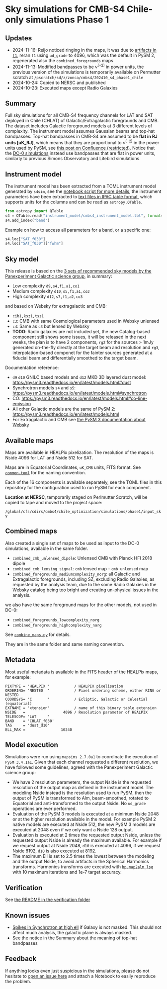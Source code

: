 Sky simulations for CMB-S4 Chile-only simulations Phase 1
=========================================================

## Updates

* 2024-11-16: Reijo noticed ringing in the maps, it was due to [artifacts in `f1`](https://github.com/galsci/pysm/issues/197), reran `f1` using `ud_grade` to 4096, which was the default in PySM 2, regenerated also the `combined_foregrounds` maps
* 2024-11-13: Modified bandpasses to be $\nu^(-2)$ in power units, the previous version of the simulations is temporarily available on Permutter scratch at `/pscratch/sd/z/zonca/cmbs4/202410_s4_phase1_chile`
* 2024-10-24: Copied to NERSC and published
* 2024-10-23: Executed maps except Radio Galaxies

## Summary

Full sky simulations for all CMB-S4 frequency channels for LAT and SAT deployed in Chile (CHLAT) of Galactic/Extragalactic foregrounds and CMB. The dataset includes Galactic foreground models at 3 different levels of complexity.
The instrument model assumes Gaussian beams and top-hat bandpasses.
Top-hat bandpasses in CMB-S4 are assumed to be **flat in RJ units [uK_RJ]**, which means that they are proportional to $\nu^(-2)$ in the power units used by PySM, see [this post on Confluence (restricted)](https://cmb-s4.atlassian.net/wiki/spaces/XC/pages/1318518785/Bandpass+Convention+-+What+does+flat+mean). Notice that the [DC-0 simulations](https://github.com/CMB-S4/s4mapbasedsims/tree/main/202305_dc0) instead use bandpasses that are flat in power units, similarly to previous Simons Observatory and Litebird simulations.

## Instrument model

The instrument model has been extracted from a TOML instrument model generated by `s4sim`,
see the [notebook script for more details](utils/create_s4_instrument_parameters.ipynb), the instrument parameters have been extracted to
[text files in IPAC table format](instrument_model/cmbs4_instrument_model.tbl), which supports units for the columns and can be read as `astropy.QTable`.

```python
from astropy import QTable
s4 = QTable.read("instrument_model/cmbs4_instrument_model.tbl", format="ascii.ipac" )
s4.add_index("band")
```

Example on how to access all parameters for a band, or a specific one:

```python
s4.loc["SAT_f030"]
s4.loc["SAT_f030"]["fwhm"]
```

## Sky model

This release is based on the [3 sets of recommended sky models by the Panexperiment Galactic science group](https://galsci.github.io/blog/2022/common-fiducial-sky/), in summary:

* Low complexity `d9,s4,f1,a1,co1`
* Medium complexity `d10,s5,f1,a1,co3`
* High complexity `d12,s7,f1,a2,co3`

and based on Websky for extragalactic and CMB:

* `cib1,ksz1,tsz1`
* `c3`: CMB with same Cosmological parameters used in Websky unlensed
* `c4`: Same as `c3` but lensed by Websky
* **TODO**: Radio galaxies are not included yet, the new Catalog-based component still shows some issues, it will be released in the next weeks, the plan is to have 2 components, `rg2` for the sources > 1mJy generated on-the-fly directly at the target beam and resolution and `rg3`, interpolation-based componet for the fainter sources generated at a fiducial beam and differentially smoothed to the target beam.

Documentation reference:

* `d9` `d10` GNILC based models and `d12` MKD 3D layered dust model: https://pysm3.readthedocs.io/en/latest/models.html#dust
* Synchrotron models `s4` and `s5`: https://pysm3.readthedocs.io/en/latest/models.html#synchrotron
* CO: https://pysm3.readthedocs.io/en/latest/models.html#co-line-emission
* All other Galactic models are the same of PySM 2: https://pysm3.readthedocs.io/en/latest/models.html
* For Extragalactic and CMB see [the PySM 3 documentation about Websky](https://pysm3.readthedocs.io/en/latest/websky.html#websky)

## Available maps

Maps are available in HEALPix pixelization. The resolution of the maps is Nside 4096 for LAT and Nside 512 for SAT.

Maps are in Equatorial Coordinates, `uK_CMB` units, FITS format.
See [`common.toml`](common.toml) for the naming convention.

Each of the 16 components is available separately, see the TOML files in this repository for the configuration used to run PySM for each component.

**Location at NERSC**, temporarily staged on Perlmutter Scratch, will be copied to tape and moved to the project space:

`/global/cfs/cdirs/cmbs4/chile_optimization/simulations/phase1/input_sky`

## Combined maps

Also created a single set of maps to be used as input to the DC-0 simulations, available in the same folder.

* `combined_cmb_unlensed_dipole`: Unlensed CMB with Planck HFI 2018 dipole
* `combined_cmb_lensing_signal`: `cmb` lensed map - `cmb_unlensed` map
* `combined_foregrounds_mediumcomplexity_norg`: all Galactic and Extragalactic foregrounds, including SZ, excluding Radio Galaxies, as requested by the analysis team, due to the some Radio Galaxies in the Websky catalog being too bright and creating un-physical issues in the analysis.

we also have the same foreground maps for the other models, not used in DC-0:

* `combined_foregrounds_lowcomplexity_norg`
* `combined_foregrounds_highcomplexity_norg`

See [`combine_maps.py`](./combine_maps.py) for details.

They are in the same folder and same naming convention.

## Metadata

Most useful metadata is available in the FITS header of the HEALPix maps, for example:

```
PIXTYPE = 'HEALPIX '           / HEALPIX pixelisation                           
ORDERING= 'NESTED  '           / Pixel ordering scheme, either RING or NESTED   
COORDSYS= 'C       '           / Ecliptic, Galactic or Celestial (equatorial)   
EXTNAME = 'xtension'           / name of this binary table extension            
NSIDE   =                 4096 / Resolution parameter of HEALPIX                
TELESCOP= 'LAT     '                                                            
BAND    = 'CHLAT_f030'                                                          
TAG     = 'dust_d10'                                                            
ELL_MAX =                10240                                                  
```

## Model execution

Simulations were run using `mapsims 2.7.0a1` to coordinate the execution of `PySM 3.4.1a1`.
Given that each channel requested a different resolution, we have followed some guidelines, agreed with the Panexperiment Galactic science group:

* We have 2 resolution parameters, the output Nside is the requested resolution of the output map as defined in the instrument model. The modeling Nside instead is the resolution used to run PySM, then the output of PySM is transformed to Alm, beam-smoothed, rotated to Equatorial and anti-transformed to the output Nside. No `ud_grade` operations are ever performed.
* Evaluation of the PySM 3 models is executed at a minimum Nside 2048 or at the higher resolution available in the model. For example PySM 2 native models are executed at Nside 512, the new PySM 3 models are executed at 2048 even if we only want a Nside 128 output.
* Evaluation is executed at 2 times the requested output Nside, unless the requested output Nside is already the maximum available. For example if we request output at Nside 2048, `d10` is executed at 4096, if we request Nside 8192, `d10` is also executed at 8192.
* The maximum Ell is set to 2.5 times the lowest between the modeling and the output Nside, to avoid artifacts in the Spherical Harmonics transforms. Harmonics transforms are executed with [`hp.map2alm_lsq`](https://healpy.readthedocs.io/en/latest/generated/healpy.sphtfunc.map2alm_lsq.html) with 10 maximum iterations and 1e-7 target accuracy.

## Verification

See [the README in the verification folder](verification/README.md)

## Known issues

* [Spikes in Synchrotron at high ell](https://github.com/CMB-S4/s4mapbasedsims/issues/29) if Galaxy is not masked. This should not affect much analysis, the galactic plane is always masked.
* See the notice in the Summary about the meaning of top-hat bandpasses

## Feedback

If anything looks even just suspicious in the simulations, please do not hesitate to [open an issue here](https://github.com/CMB-S4/s4mapbasedsims/issues/new) and attach a Notebook to easily reproduce the problem.